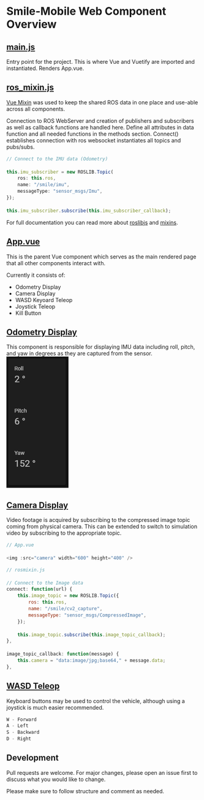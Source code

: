 # Smile-Mobile Web Component Overview

## [main.js](https://github.com/RamizHanan/smile-mobile/blob/development/smile_mobile_robot_ws/src/smile_mobile_web/src/main.js)

Entry point for the project. This is where Vue and Vuetify are imported and instantiated. Renders App.vue.

## [ros_mixin.js](https://github.com/RamizHanan/smile-mobile/blob/development/smile_mobile_robot_ws/src/smile_mobile_web/src/ros_mixin.js)

[Vue Mixin](https://vuejs.org/v2/guide/mixins.html) was used to keep the shared ROS data in one place and use-able across all components.

Connection to ROS WebServer and creation of publishers and subscribers as well as callback functions are handled here. Define all attributes in data function and all needed functions in the methods section. Connect() establishes connection with ros websocket instantiates all topics and pubs/subs.

```javascript
// Connect to the IMU data (Odometry)
  
this.imu_subscriber = new ROSLIB.Topic(
    ros: this.ros,
    name: "/smile/imu",
    messageType: "sensor_msgs/Imu",
});

this.imu_subscriber.subscribe(this.imu_subscriber_callback);
```
For full documentation you can read more about [roslibjs](http://wiki.ros.org/roslibjs/Tutorials/BasicRosFunctionality) and [mixins](https://vuejs.org/v2/guide/mixins.html).

## [App.vue](https://github.com/RamizHanan/smile-mobile/blob/development/smile_mobile_robot_ws/src/smile_mobile_web/src/App.vue)

This is the parent Vue component which serves as the main rendered page that all other components interact with. 

Currently it consists of:
* Odometry Display
* Camera Display
* WASD Keyoard Teleop
* Joystick Teleop
* Kill Button

## [Odometry Display](https://github.com/RamizHanan/smile-mobile/blob/development/smile_mobile_robot_ws/src/smile_mobile_web/src/components/OdometryDisplay/OdometryDisplay.vue)

This component is responsible for displaying IMU data including roll, pitch, and yaw in degrees as they are captured from the sensor.
![Image of Odometry](https://github.com/RamizHanan/smile-mobile/blob/documentation/smile_mobile_robot_ws/src/smile_mobile_web/src/components/OdometryDisplay/odometry.PNG)
## [Camera Display](https://github.com/RamizHanan/smile-mobile/blob/development/smile_mobile_robot_ws/src/smile_mobile_web/src/App.vue)

Video footage is acquired by subscribing to the compressed image topic coming from physical camera. This can be extended to switch to simulation video by subscribing to the appropriate topic.

```javascript
// App.vue

<img :src="camera" width="600" height="400" />
```
```javascript
// rosmixin.js

// Connect to the Image data 
connect: function(url) {
    this.image_topic = new ROSLIB.Topic({
        ros: this.ros,
        name: "/smile/cv2_capture",
        messageType: "sensor_msgs/CompressedImage",
    });

    this.image_topic.subscribe(this.image_topic_callback);
},
  
image_topic_callback: function(message) {
    this.camera = "data:image/jpg;base64," + message.data;
},
```

## [WASD Teleop](https://github.com/RamizHanan/smile-mobile/blob/development/smile_mobile_robot_ws/src/smile_mobile_web/src/components/WASDTeleop/WASDTeleop.vue)
Keyboard buttons may be used to control the vehicle, although using a joystick is much easier recommended.

```javascript
W - Forward
A - Left
S - Backward
D - Right
```
## Development 
Pull requests are welcome. For major changes, please open an issue first to discuss what you would like to change.

Please make sure to follow structure and comment as needed.
